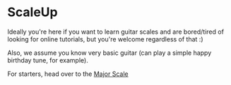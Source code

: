 # ScaleUp

Ideally you're here if you want to learn guitar scales and are bored/tired of looking for online tutorials, but you're welcome regardless of that :)

Also, we assume you know very basic guitar (can play a simple happy birthday tune, for example).

For starters, head over to the [Major Scale](scales/major.md)
